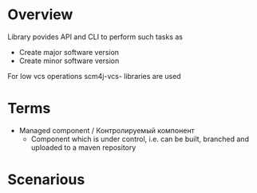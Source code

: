 # Overview

Library povides API and CLI to perform such tasks as
- Create major software version
- Create minor software version

For low vcs operations scm4j-vcs- libraries are used

# Terms

- Managed component / Контролируемый компонент
  - Component which is under control, i.e. can be built, branched and uploaded to a maven repository

# Scenarious

## 

  
 
  


  
